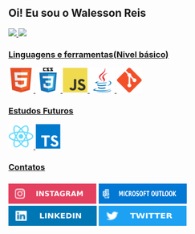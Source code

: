 <h2>Oi! Eu sou o Walesson Reis</h2>

<div>
<a href="https://github.com/Walessonrdreis">
  <img height="160em" src="https://github-readme-stats.vercel.app/api?username=WAlessonrdreis&show_icons=true&count_private=true&theme=github_dark">
  <img height="160em" src="https://github-readme-stats.vercel.app/api/top-langs/?username=Walessonrdreis&layout=compact&theme=github_dark">
</a>
</div>
  <div>
<a href="https://github.com/Walessonrdreis">
  <h3>Linguagens e ferramentas(Nivel básico)</h3>
  <img height="50em" src="https://github.com/Walessonrdreis/Walessonrdreis/blob/947d563b6f16c6b2563ecb11c91e2c034322411a/imagens/html5-original.svg">
  <img height="50em" src="https://github.com/Walessonrdreis/Walessonrdreis/blob/947d563b6f16c6b2563ecb11c91e2c034322411a/imagens/css3-original-wordmark.svg">
  <img height="50em" src="https://github.com/Walessonrdreis/Walessonrdreis/blob/947d563b6f16c6b2563ecb11c91e2c034322411a/imagens/javascript-original.svg">
  <img height="50em" src="https://github.com/Walessonrdreis/Walessonrdreis/blob/947d563b6f16c6b2563ecb11c91e2c034322411a/imagens/java-original.svg">
  <img height="50em" src="https://github.com/Walessonrdreis/Walessonrdreis/blob/8cf7b165cb81fcaf86c9a3d81fcc6a467ca8e8db/imagens/git-original.svg">
  </div>
  <div>
  <h3>Estudos Futuros</h3>
  <a href="https://github.com/Walessonrdreis">
    <img height="50em" src="https://github.com/Walessonrdreis/Walessonrdreis/blob/8cf7b165cb81fcaf86c9a3d81fcc6a467ca8e8db/imagens/react-original.svg">
    <img height="50em" src="https://github.com/Walessonrdreis/Walessonrdreis/blob/8cf7b165cb81fcaf86c9a3d81fcc6a467ca8e8db/imagens/typescript-original.svg">
    </div>
     <hw>
    <h3>Contatos<h3>
    
    
 <div>
    <a href="https://www.instagram.com/dev.reisba?r=nametag" target="_blank"><img height="40em"           src="https://github.com/Walessonrdreis/Walessonrdreis/blob/27eba5f2aa6b0bb90a7fa7e4f389a3f70bf6863d/imagens/Instagram-E4405F.svg" target="_blank"></a>
    <a href="mailto:wallllase@hotmail.com" target="_blank" ><img height="40em" width="176em"src="https://github.com/Walessonrdreis/Walessonrdreis/blob/27eba5f2aa6b0bb90a7fa7e4f389a3f70bf6863d/imagens/Microsoft_Outlook-0078D4.svg"></a>
   <a href="https://www.linkedin.com/in/walesson-rocha-dos-reis-153728210/" target="_blank"><img height="40em" width="176em" src="https://github.com/Walessonrdreis/Walessonrdreis/blob/27eba5f2aa6b0bb90a7fa7e4f389a3f70bf6863d/imagens/LinkedIn-0077B5.svg" target="_blank"></a>
   <a href="htpps://twitter.com/WalessonReisBA?s=09" target="_blank"><img height="40em" width="176em"  src="https://github.com/Walessonrdreis/Walessonrdreis/blob/27eba5f2aa6b0bb90a7fa7e4f389a3f70bf6863d/imagens/Twitter-1DA1F2.svg" target="_blank"></a>
 </div>
      
       

<!--
**Walessonrdreis/Walessonrdreis** is a ✨ _special_ ✨ repository because its `README.md` (this file) appears on your GitHub profile.

Here are some ideas to get you started:

- 🔭 I’m currently working on ...
- 🌱 I’m currently learning ...
- 👯 I’m looking to collaborate on ...
- 🤔 I’m looking for help with ...
- 💬 Ask me about ...
- 📫 How to reach me: ...
- 😄 Pronouns: ...
- ⚡ Fun fact: ...
-->
